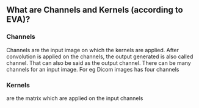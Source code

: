 ## What are Channels and Kernels (according to EVA)?

### Channels
Channels are the input image on which the kernels are applied. After convolution is applied on the channels, the output generated is also called channel. That can also be said as the output channel. There can be many channels for an input image. For eg Dicom images has four channels

### Kernels 

are the matrix which are applied on the input channels
